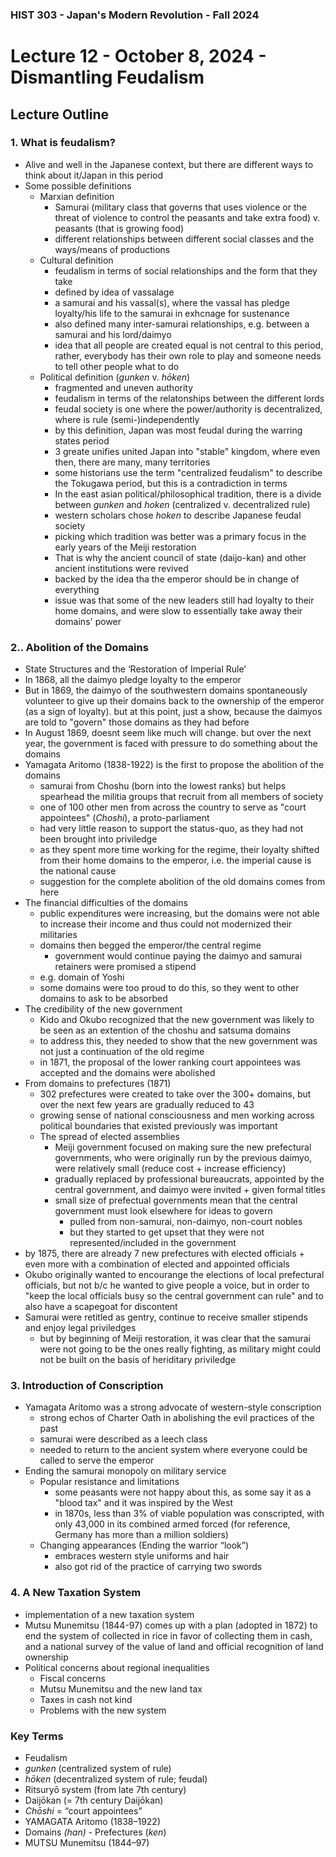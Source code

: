 ### HIST 303 - Japan's Modern Revolution - Fall 2024

[//]: <> (use `gqap` to force wrap text)
[//]: <> (use `:noa w` to save without autoformatting)

# Lecture 12 - October 8, 2024 - Dismantling Feudalism

## Lecture Outline

### 1. What is feudalism?

- Alive and well in the Japanese context, but there are different ways to think about it/Japan in
  this period
- Some possible definitions
  - Marxian definition
    - Samurai (military class that governs that uses violence or the threat of violence to control
      the peasants and take extra food) v. peasants (that is growing food)
    - different relationships between different social classes and the ways/means of productions
  - Cultural definition
    - feudalism in terms of social relationships and the form that they take
    - defined by idea of vassalage
    - a samurai and his vassal(s), where the vassal has pledge loyalty/his life to the samurai in
      exhcnage for sustenance
    - also defined many inter-samurai relationships, e.g. between a samurai and his lord/daimyo
    - idea that all people are created equal is not central to this period, rather, everybody has
      their own role to play and someone needs to tell other people what to do
  - Political definition (_gunken_ v. _hōken_)
    - fragmented and uneven authority
    - feudalism in terms of the relatonships between the different lords
    - feudal society is one where the power/authority is decentralized, where is rule
      (semi-)independently
    - by this definition, Japan was most feudal during the warring states period
    - 3 greate unifies united Japan into "stable" kingdom, where even then, there are many, many
      territories
    - some historians use the term "centralized feudalism" to describe the Tokugawa period, but this
      is a contradiction in terms
    - In the east asian political/philosophical tradition, there is a divide between _gunken_ and
      _hoken_ (centralized v. decentralized rule)
    - western scholars chose _hoken_ to describe Japanese feudal society
    - picking which tradition was better was a primary focus in the early years of the Meiji
      restoration
    - That is why the ancient council of state (daijo-kan) and other ancient institutions were
      revived
    - backed by the idea tha the emperor should be in change of everything
    - issue was that some of the new leaders still had loyalty to their home domains, and were slow
      to essentially take away their domains' power

### 2.. Abolition of the Domains

- State Structures and the ‘Restoration of Imperial Rule’
- In 1868, all the daimyo pledge loyalty to the emperor
- But in 1869, the daimyo of the southwestern domains spontaneously volunteer to give up their
  domains back to the ownership of the emperor (as a sign of loyalty). but at this point, just a show,
  because the daimyos are told to "govern" those domains as they had before
- In August 1869, doesnt seem like much will change. but over the next year, the government is faced
  with pressure to do something about the domains
- Yamagata Aritomo (1838-1922) is the first to propose the abolition of the domains
  - samurai from Choshu (born into the lowest ranks) but helps spearhead the militia groups that
    recruit from all members of society
  - one of 100 other men from across the country to serve as "court appointees" (_Choshi_), a
    proto-parliament
  - had very little reason to support the status-quo, as they had not been brought into
    priviledge
  - as they spent more time working for the regime, their loyalty shifted from their home domains
    to the emperor, i.e. the imperial cause is the national cause
  - suggestion for the complete abolition of the old domains comes from here
- The financial difficulties of the domains
  - public expenditures were increasing, but the domains were not able to increase their income and
    thus could not modernized their militaries
  - domains then begged the emperor/the central regime
    - government would continue paying the daimyo and samurai retainers were promised a stipend
  - e.g. domain of Yoshi
  - some domains were too proud to do this, so they went to other domains to ask to be absorbed
- The credibility of the new government
  - Kido and Okubo recognized that the new government was likely to be seen as an extention of the
    choshu and satsuma domains
  - to address this, they needed to show that the new government was not just a continuation of the
    old regime
  - in 1871, the proposal of the lower ranking court appointees was accepted and the domains were
    abolished
- From domains to prefectures (1871)
  - 302 prefectures were created to take over the 300+ domains, but over the next few years are
    gradually reduced to 43
  - growing sense of national consciousness and men working across political boundaries that existed
    previously was important
  - The spread of elected assemblies
    - Meiji government focused on making sure the new prefectural governments, who were originally
      run by the previous daimyo, were relatively small
      (reduce cost + increase efficiency)
    - gradually replaced by professional bureaucrats, appointed by the central government, and
      daimyo were invited + given formal titles
    - small size of prefectual governments mean that the central government must look elsewhere for
      ideas to govern
      - pulled from non-samurai, non-daimyo, non-court nobles
      - but they started to get upset that they were not represented/included in the government
- by 1875, there are already 7 new prefectures with elected officials + even more with a combination
  of elected and appointed officials
- Okubo originally wanted to encourange the elections of local prefectural officials, but not b/c he
  wanted to give people a voice, but in order to "keep the local officials busy so the central
  government can rule" and to also have a scapegoat for discontent
- Samurai were retitled as gentry, continue to receive smaller stipends and enjoy legal priviledges
  - but by beginning of Meiji restoration, it was clear that the samurai were not going to be the
    ones really fighting, as military might could not be built on the basis of heriditary priviledge

### 3. Introduction of Conscription

- Yamagata Aritomo was a strong advocate of western-style conscription
  - strong echos of Charter Oath in abolishing the evil practices of the past
  - samurai were described as a leech class
  - needed to return to the ancient system where everyone could be called to serve the emperor
- Ending the samurai monopoly on military service
  - Popular resistance and limitations
    - some peasants were not happy about this, as some say it as a "blood tax" and it was inspired
      by the West
    - in 1870s, less than 3% of viable population was conscripted, with only 43,000 in its combined
      armed forced (for reference, Germany has more than a million soldiers)
  - Changing appearances (Ending the warrior “look”)
    - embraces western style uniforms and hair
    - also got rid of the practice of carrying two swords

### 4. A New Taxation System

- implementation of a new taxation system
- Mutsu Munemitsu (1844-97) comes up with a plan (adopted in 1872) to end the system of collected in
  rice in favor of collecting them in cash, and a national survey of the value of land and official
  recognition of land ownership
- Political concerns about regional inequalities
  - Fiscal concerns
  - Mutsu Munemitsu and the new land tax
  - Taxes in cash not kind
  - Problems with the new system

### Key Terms

- Feudalism
- _gunken_ (centralized system of rule)
- _hōken_ (decentralized system of rule; feudal)
- Ritsuryō system (from late 7th century)
- Daijōkan (= 7th century Daijōkan)
- _Chōshi_ = “court appointees”
- YAMAGATA Aritomo (1838–1922)
- Domains _(han)_ - Prefectures (_ken_)
- MUTSU Munemitsu (1844–97)
